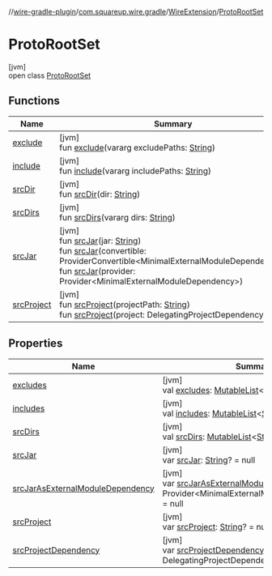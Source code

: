 //[wire-gradle-plugin](../../../../index.md)/[com.squareup.wire.gradle](../../index.md)/[WireExtension](../index.md)/[ProtoRootSet](index.md)

# ProtoRootSet

[jvm]\
open class [ProtoRootSet](index.md)

## Functions

| Name | Summary |
|---|---|
| [exclude](exclude.md) | [jvm]<br>fun [exclude](exclude.md)(vararg excludePaths: [String](https://kotlinlang.org/api/latest/jvm/stdlib/kotlin/-string/index.html)) |
| [include](include.md) | [jvm]<br>fun [include](include.md)(vararg includePaths: [String](https://kotlinlang.org/api/latest/jvm/stdlib/kotlin/-string/index.html)) |
| [srcDir](src-dir.md) | [jvm]<br>fun [srcDir](src-dir.md)(dir: [String](https://kotlinlang.org/api/latest/jvm/stdlib/kotlin/-string/index.html)) |
| [srcDirs](src-dirs.md) | [jvm]<br>fun [srcDirs](src-dirs.md)(vararg dirs: [String](https://kotlinlang.org/api/latest/jvm/stdlib/kotlin/-string/index.html)) |
| [srcJar](src-jar.md) | [jvm]<br>fun [srcJar](src-jar.md)(jar: [String](https://kotlinlang.org/api/latest/jvm/stdlib/kotlin/-string/index.html))<br>fun [srcJar](src-jar.md)(convertible: ProviderConvertible&lt;MinimalExternalModuleDependency&gt;)<br>fun [srcJar](src-jar.md)(provider: Provider&lt;MinimalExternalModuleDependency&gt;) |
| [srcProject](src-project.md) | [jvm]<br>fun [srcProject](src-project.md)(projectPath: [String](https://kotlinlang.org/api/latest/jvm/stdlib/kotlin/-string/index.html))<br>fun [srcProject](src-project.md)(project: DelegatingProjectDependency) |

## Properties

| Name | Summary |
|---|---|
| [excludes](excludes.md) | [jvm]<br>val [excludes](excludes.md): [MutableList](https://kotlinlang.org/api/latest/jvm/stdlib/kotlin.collections/-mutable-list/index.html)&lt;[String](https://kotlinlang.org/api/latest/jvm/stdlib/kotlin/-string/index.html)&gt; |
| [includes](includes.md) | [jvm]<br>val [includes](includes.md): [MutableList](https://kotlinlang.org/api/latest/jvm/stdlib/kotlin.collections/-mutable-list/index.html)&lt;[String](https://kotlinlang.org/api/latest/jvm/stdlib/kotlin/-string/index.html)&gt; |
| [srcDirs](src-dirs.md) | [jvm]<br>val [srcDirs](src-dirs.md): [MutableList](https://kotlinlang.org/api/latest/jvm/stdlib/kotlin.collections/-mutable-list/index.html)&lt;[String](https://kotlinlang.org/api/latest/jvm/stdlib/kotlin/-string/index.html)&gt; |
| [srcJar](src-jar.md) | [jvm]<br>var [srcJar](src-jar.md): [String](https://kotlinlang.org/api/latest/jvm/stdlib/kotlin/-string/index.html)? = null |
| [srcJarAsExternalModuleDependency](src-jar-as-external-module-dependency.md) | [jvm]<br>var [srcJarAsExternalModuleDependency](src-jar-as-external-module-dependency.md): Provider&lt;MinimalExternalModuleDependency&gt;? = null |
| [srcProject](src-project.md) | [jvm]<br>var [srcProject](src-project.md): [String](https://kotlinlang.org/api/latest/jvm/stdlib/kotlin/-string/index.html)? = null |
| [srcProjectDependency](src-project-dependency.md) | [jvm]<br>var [srcProjectDependency](src-project-dependency.md): DelegatingProjectDependency? = null |
